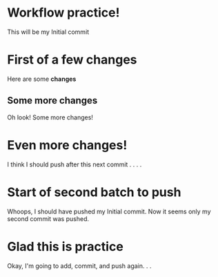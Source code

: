# Workflow practice!

This will be my Initial commit

# First of a few changes

Here are some **changes**

## Some more changes

Oh look! Some more changes!

# Even more changes!

I think I should push after this next commit . . . .

# Start of second batch to push

Whoops, I should have pushed my Initial commit. Now it seems only my second commit was pushed.

# Glad this is practice

Okay, I'm going to add, commit, and push again. . .